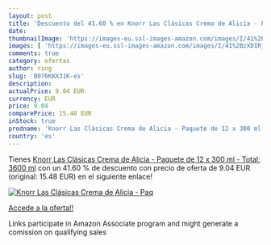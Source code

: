 ```yaml
---
layout: post
title: 'Descuento del 41.60 % en Knorr Las Clásicas Crema de Alicia - Paq'
date: 
thumbnailImage: 'https://images-eu.ssl-images-amazon.com/images/I/41%2BzXD1Rj2L._SL200_.jpg'
images: [ 'https://images-eu.ssl-images-amazon.com/images/I/41%2BzXD1Rj2L._SL200_.jpg' ]
comments: true
category: ofertas
author: ring
slug: 'B076KKX31K-es'
description:
actualPrice: 9.04 EUR
currency: EUR
price: 9.04
comparePrice: 15.48 EUR
inStock: true
prodname: 'Knorr Las Clásicas Crema de Alicia - Paquete de 12 x 300 ml - Total: 3600 ml'
country: 'es'
---
```


Tienes [Knorr Las Clásicas Crema de Alicia - Paquete de 12 x 300 ml - Total: 3600 ml](https://www.amazon.es/dp/B076KKX31K/?tag=tolees-21) con un 41.60 % de descuento con precio de oferta de 9.04 EUR (original: 15.48 EUR) en el siguiente enlace!

[![Knorr Las Clásicas Crema de Alicia - Paq](https://images-eu.ssl-images-amazon.com/images/I/41%2BzXD1Rj2L._SL200_.jpg)](https://www.amazon.es/dp/B076KKX31K/?tag=tolees-21)

[Accede a la oferta!!](https://www.amazon.es/dp/B076KKX31K/?tag=tolees-21)

Links participate in Amazon Associate program and might generate a comission on qualifying sales


